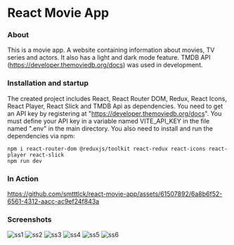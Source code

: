 # React Movie App

### About
This is a movie app. A website containing information about movies, TV series and actors. It also has a light and dark mode feature. TMDB API (https://developer.themoviedb.org/docs) was used in development.

### Installation and startup
The created project includes React, React Router DOM, Redux, React Icons, React Player, React Slick and TMDB Api as dependencies. You need to get an API key by registering at "https://developer.themoviedb.org/docs". You must define your API key in a variable named VITE_API_KEY in the file named ".env" in the main directory. You also need to install and run the dependencies via npm:

    npm i react-router-dom @reduxjs/toolkit react-redux react-icons react-player react-slick
    npm run dev

### In Action
https://github.com/smtttlck/react-movie-app/assets/61507892/6a8b6f52-6561-4312-aacc-ac9ef24f843a

### Screenshots
![ss1](https://github.com/smtttlck/react-movie-app/assets/61507892/6d5984dd-7b51-4e1d-b480-8fa948b730c1)
![ss2](https://github.com/smtttlck/react-movie-app/assets/61507892/3dc91531-1c0f-484a-8f4d-d5a00764b681)
![ss3](https://github.com/smtttlck/react-movie-app/assets/61507892/fb8e8965-80fa-492e-a9a5-7358078ed055)
![ss4](https://github.com/smtttlck/react-movie-app/assets/61507892/f1d63ffa-d7f7-4d29-a969-2706af065ac3)
![ss5](https://github.com/smtttlck/react-movie-app/assets/61507892/822c9f51-0a20-4082-931b-0bf4bb5bc8a4)
![ss6](https://github.com/smtttlck/react-movie-app/assets/61507892/0937dc00-5909-4f41-9bab-ab95727beff7)
